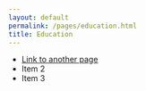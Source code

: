 ```yaml
---
layout: default
permalink: /pages/education.html
title: Education
---
```


- [Link to another page](2024_07_03.md)
- Item 2
- Item 3

